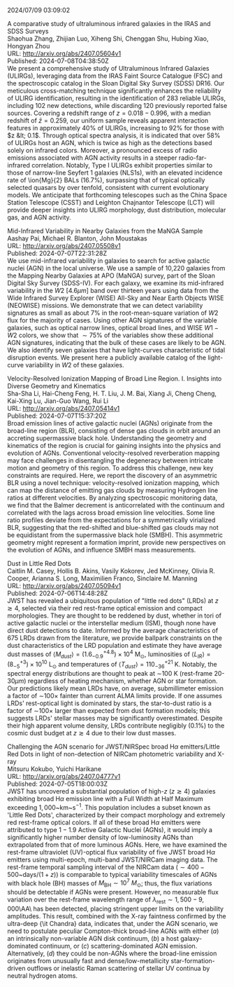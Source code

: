 2024/07/09 03:09:02  

A comparative study of ultraluminous infrared galaxies in the IRAS and
  SDSS Surveys  
Shaohua Zhang, Zhijian Luo, Xiheng Shi, Chenggan Shu, Hubing Xiao, Hongyan Zhou  
URL: http://arxiv.org/abs/2407.05604v1  
Published: 2024-07-08T04:38:50Z  
  We present a comprehensive study of Ultraluminous Infrared Galaxies (ULIRGs), leveraging data from the IRAS Faint Source Catalogue (FSC) and the spectroscopic catalog in the Sloan Digital Sky Survey (SDSS) DR16. Our meticulous cross-matching technique significantly enhances the reliability of ULIRG identification, resulting in the identification of 283 reliable ULIRGs, including 102 new detections, while discarding 120 previously reported false sources. Covering a redshift range of $z = 0.018 - 0.996$, with a median redshift of $\bar{z} = 0.259$, our uniform sample reveals apparent interaction features in approximately 40\% of ULIRGs, increasing to 92\% for those with $z &lt; 0.1$. Through optical spectra analysis, it is indicated that over 58\% of ULIRGs host an AGN, which is twice as high as the detections based solely on infrared colors. Moreover, a pronounced excess of radio emissions associated with AGN activity results in a steeper radio-far-infrared correlation. Notably, Type I ULIRGs exhibit properties similar to those of narrow-line Seyfert 1 galaxies (NLS1s), with an elevated incidence rate of \ion{Mg}{2} BALs (16.7\%), surpassing that of typical optically selected quasars by over tenfold, consistent with current evolutionary models. We anticipate that forthcoming telescopes such as the China Space Station Telescope (CSST) and Leighton Chajnantor Telescope (LCT) will provide deeper insights into ULIRG morphology, dust distribution, molecular gas, and AGN activity.   

Mid-Infrared Variability in Nearby Galaxies from the MaNGA Sample  
Aashay Pai, Michael R. Blanton, John Moustakas  
URL: http://arxiv.org/abs/2407.05508v1  
Published: 2024-07-07T22:31:28Z  
  We use mid-infrared variability in galaxies to search for active galactic nuclei (AGN) in the local universe. We use a sample of 10,220 galaxies from the Mapping Nearby Galaxies at APO (MaNGA) survey, part of the Sloan Digital Sky Survey (SDSS-IV). For each galaxy, we examine its mid-infrared variability in the $W2$ $[4.6\mu m]$ band over thirteen years using data from the Wide Infrared Survey Explorer (WISE) All-Sky and Near Earth Objects WISE (NEOWISE) missions. We demonstrate that we can detect variability signatures as small as about $7\%$ in the root-mean-square variation of $W2$ flux for the majority of cases. Using other AGN signatures of the variable galaxies, such as optical narrow lines, optical broad lines, and WISE $W1-W2$ colors, we show that $\sim 75\%$ of the variables show these additional AGN signatures, indicating that the bulk of these cases are likely to be AGN. We also identify seven galaxies that have light-curves characteristic of tidal disruption events. We present here a publicly available catalog of the light-curve variability in $W2$ of these galaxies.   

Velocity-Resolved Ionization Mapping of Broad Line Region. I. Insights
  into Diverse Geometry and Kinematics  
Sha-Sha Li, Hai-Cheng Feng, H. T. Liu, J. M. Bai, Xiang Ji, Cheng Cheng, Kai-Xing Lu, Jian-Guo Wang, Rui Li  
URL: http://arxiv.org/abs/2407.05414v1  
Published: 2024-07-07T15:37:20Z  
  Broad emission lines of active galactic nuclei (AGNs) originate from the broad-line region (BLR), consisting of dense gas clouds in orbit around an accreting supermassive black hole. Understanding the geometry and kinematics of the region is crucial for gaining insights into the physics and evolution of AGNs. Conventional velocity-resolved reverberation mapping may face challenges in disentangling the degeneracy between intricate motion and geometry of this region. To address this challenge, new key constraints are required. Here, we report the discovery of an asymmetric BLR using a novel technique: velocity-resolved ionization mapping, which can map the distance of emitting gas clouds by measuring Hydrogen line ratios at different velocities. By analyzing spectroscopic monitoring data, we find that the Balmer decrement is anticorrelated with the continuum and correlated with the lags across broad emission line velocities. Some line ratio profiles deviate from the expectations for a symmetrically virialized BLR, suggesting that the red-shifted and blue-shifted gas clouds may not be equidistant from the supermassive black hole (SMBH). This asymmetric geometry might represent a formation imprint, provide new perspectives on the evolution of AGNs, and influence SMBH mass measurements.   

Dust in Little Red Dots  
Caitlin M. Casey, Hollis B. Akins, Vasily Kokorev, Jed McKinney, Olivia R. Cooper, Arianna S. Long, Maximilien Franco, Sinclaire M. Manning  
URL: http://arxiv.org/abs/2407.05094v1  
Published: 2024-07-06T14:48:28Z  
  JWST has revealed a ubiquitous population of "little red dots" (LRDs) at $z\gtrsim4$, selected via their red rest-frame optical emission and compact morphologies. They are thought to be reddened by dust, whether in tori of active galactic nuclei or the interstellar medium (ISM), though none have direct dust detections to date. Informed by the average characteristics of 675 LRDs drawn from the literature, we provide ballpark constraints on the dust characteristics of the LRD population and estimate they have average dust masses of $\langle M_{dust}\rangle=(1.6^{+4.8}_{-0.9})\times10^{4}$ M$_\odot$, luminosities of $\langle L_{IR}\rangle = (8^{+3}_{-5})\times10^{10}$ L$_\odot$ and temperatures of $\langle T_{dust}\rangle = 110^{+21}_{-36}$ K. Notably, the spectral energy distributions are thought to peak at $\sim$100 K (rest-frame 20-30$\mu m$) regardless of heating mechanism, whether AGN or star formation. Our predictions likely mean LRDs have, on average, submillimeter emission a factor of $\sim$100$\times$ fainter than current ALMA limits provide. If one assumes LRDs' rest-optical light is dominated by stars, the star-to-dust ratio is a factor of $\sim$100$\times$ larger than expected from dust formation models; this suggests LRDs' stellar masses may be significantly overestimated. Despite their high apparent volume density, LRDs contribute negligibly (0.1%) to the cosmic dust budget at $z\gtrsim4$ due to their low dust masses.   

Challenging the AGN scenario for JWST/NIRSpec broad H$α$
  emitters/Little Red Dots in light of non-detection of NIRCam photometric
  variability and X-ray  
Mitsuru Kokubo, Yuichi Harikane  
URL: http://arxiv.org/abs/2407.04777v1  
Published: 2024-07-05T18:00:03Z  
  JWST has uncovered a substantial population of high-$z$ ($z \gtrsim 4$) galaxies exhibiting broad H$\alpha$ emission line with a Full Width at Half Maximum exceeding $1,000$~km~s$^{-1}$. This population includes a subset known as 'Little Red Dots', characterized by their compact morphology and extremely red rest-frame optical colors. If all of these broad H$\alpha$ emitters were attributed to type $1-1.9$ Active Galactic Nuclei (AGNs), it would imply a significantly higher number density of low-luminosity AGNs than extrapolated from that of more luminous AGNs. Here, we have examined the rest-frame ultraviolet (UV)-optical flux variability of five JWST broad H$\alpha$ emitters using multi-epoch, multi-band JWST/NIRCam imaging data. The rest-frame temporal sampling interval of the NIRCam data ($\sim 400-500$~days$/(1+z)$) is comparable to typical variability timescales of AGNs with black hole (BH) masses of $M_{\text{BH}} \sim 10^{7}~M_{\odot}$; thus, the flux variations should be detectable if AGNs were present. However, no measurable flux variation over the rest-frame wavelength range of $\lambda_{\text{rest}} \sim 1,500-9,000$\AA\ has been detected, placing stringent upper limits on the variability amplitudes. This result, combined with the X-ray faintness confirmed by the ultra-deep {\it Chandra} data, indicates that, under the AGN scenario, we need to postulate peculiar Compton-thick broad-line AGNs with either ($a$) an intrinsically non-variable AGN disk continuum, ($b$) a host galaxy-dominated continuum, or ($c$) scattering-dominated AGN emission. Alternatively, ($d$) they could be non-AGNs where the broad-line emission originates from unusually fast and dense/low-metallicity star-formation-driven outflows or inelastic Raman scattering of stellar UV continua by neutral hydrogen atoms.   

